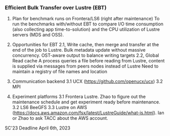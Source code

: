 ### Efficient Bulk Transfer over Lustre (EBT)

1. Plan for benchmark runs on Frontera/LS6 (right after maintenance)
	To run the benchmarks with/without EBT to compare I/O time consumption (also collecting app time-to-solution) and the CPU utilization of Lustre servers (MDS and OSS).

2. Opportunities for EBT
	2.1, Write cache, then merge and transfer at the end of the job to Lustre. 
		 Bulk metadata update without massive concurrency.
		 OST-aware output to balance writing targets
	2.2, Global Read cache
		 A process queries a file before reading from Lustre, content is supplied via messages from peers nodes instead of Lustre
		 Need to maintain a registry of file names and location

3. Communication backend
	3.1 UCX (https://github.com/openucx/ucx)
	3.2 MPI

4. Experiment platforms
	3.1 Frontera Lustre. Zhao to figure out the maintenance schedule and get experiment ready before maintenance.
	3.2 LS6 BeeGFS
	3.3 Lustre on AWS (https://docs.aws.amazon.com/fsx/latest/LustreGuide/what-is.html). Ian or Zhao to ask TACC about the AWS account.

SC'23 Deadline April 6th, 2023
